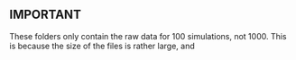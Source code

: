 ## IMPORTANT

These folders only contain the raw data for 100 simulations, not 1000. This is because the size of the files is rather large, and 